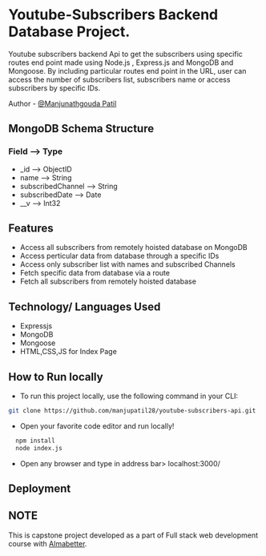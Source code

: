 #                                                      Youtube-Subscribers Backend Database Project.
Youtube subscribers backend Api to get the subscribers using specific routes end point made using Node.js , Express.js and MongoDB and Mongoose. By including particular routes end point in the URL, user can access the number of subscribers list,  subscribers name or access subscribers by specific IDs.

Author -  [@Manjunathgouda Patil](https://github.com/manjupatil28)

## **MongoDB Schema Structure**

### Field               -->       Type
- _id                 -->       ObjectID
- name                -->       String
- subscribedChannel   -->       String
- subscribedDate      -->       Date
- __v                 -->       Int32

## **Features**

- Access all subscribers from remotely hoisted database on MongoDB
- Access perticular data from database through a specific IDs
- Access only subscriber list with names and subscribed Channels
- Fetch specific data from database via a route
- Fetch all subscribers from remotely hoisted database

## **Technology/ Languages Used**

- Expressjs
- MongoDB
- Mongoose
- HTML,CSS,JS for Index Page


<!-- HOW TO RUN LOCALLY -->

## **How to Run locally**
- To run this project locally, use the following command in your CLI:

```bash
git clone https://github.com/manjupatil28/youtube-subscribers-api.git
```
- Open your favorite code editor and run locally!
```bash
  npm install
  node index.js
```

- Open any browser and type in address bar> localhost:3000/

## **Deployment**



## **NOTE**
  <p> This is capstone project developed as a part of Full stack web development course with <a href="https://www.almabetter.com">Almabetter</a>.</p>
